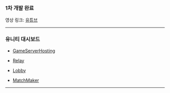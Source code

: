 ### 1차 개발 완료

영상 링크: [유튜브](https://youtu.be/-EbxSsmGjmI)

---

### 유니티 대시보드

- [GameServerHosting](https://dashboard.unity3d.com/gaming/organizations/14568578602331/projects/3970b027-88bf-4b45-b620-e91d3125aa28/environments/92b1e2da-7654-4c25-ab83-99e43668a33e/multiplay/builds)

- [Relay](https://dashboard.unity3d.com/gaming/organizations/14568578602331/projects/3970b027-88bf-4b45-b620-e91d3125aa28/environments/92b1e2da-7654-4c25-ab83-99e43668a33e/relay/overview)

- [Lobby](https://dashboard.unity3d.com/gaming/organizations/14568578602331/projects/3970b027-88bf-4b45-b620-e91d3125aa28/environments/92b1e2da-7654-4c25-ab83-99e43668a33e/lobby/overview)

- [MatchMaker](https://dashboard.unity3d.com/gaming/organizations/14568578602331/projects/3970b027-88bf-4b45-b620-e91d3125aa28/environments/92b1e2da-7654-4c25-ab83-99e43668a33e/matchmaker/overview?poolFilter=ALL&queueFilter=ALL&timeFrameFilter=10080)

---
